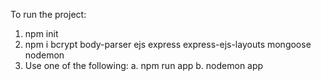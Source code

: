 To run the project:

1. npm init
2. npm i bcrypt body-parser ejs express express-ejs-layouts mongoose nodemon
3. Use one of the following:
  a. npm run app
  b. nodemon app
